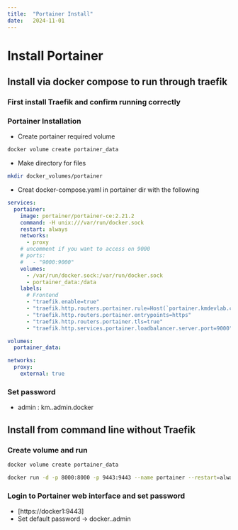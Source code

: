 ```yaml
---
title:  "Portainer Install"
date:   2024-11-01
---
```


# Install Portainer

## Install via docker compose to run through traefik 

### First install Traefik and confirm running correctly

### Portainer Installation

- Create portainer required volume
```bash
docker volume create portainer_data
```
- Make directory for files
```bash
mkdir docker_volumes/portainer
```
- Creat docker-compose.yaml in portainer dir with the following
```yaml
services:
  portainer:
    image: portainer/portainer-ce:2.21.2
    command: -H unix:///var/run/docker.sock
    restart: always
    networks:
      - proxy
    # uncomment if you want to access on 9000
    # ports:
    #   - "9000:9000"
    volumes:
      - /var/run/docker.sock:/var/run/docker.sock
      - portainer_data:/data
    labels:
      # Frontend
      - "traefik.enable=true"
      - "traefik.http.routers.portainer.rule=Host(`portainer.kmdevlab.com`)"
      - "traefik.http.routers.portainer.entrypoints=https"
      - "traefik.http.routers.portainer.tls=true"
      - "traefik.http.services.portainer.loadbalancer.server.port=9000"

volumes:
  portainer_data:

networks:
  proxy:
    external: true

```
### Set password
- admin : km..admin.docker




## Install from command line without Traefik

### Create volume and run

```bash
docker volume create portainer_data

docker run -d -p 8000:8000 -p 9443:9443 --name portainer --restart=always -v /var/run/docker.sock:/var/run/docker.sock -v portainer_data:/data portainer/portainer-ce:2.21.2

```
### Login to Portainer web interface and set password
- [https://docker1:9443]
- Set default password -> docker..admin

